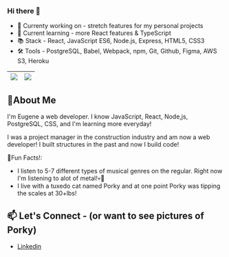 ### Hi there 👋
  * 🔭 Currenty working on - stretch features for my personal projects
  * 🌱 Current learning - more React features & TypeScript
  * 📚 Stack - React, JavaScript ES6, Node.js, Express, HTML5, CSS3
  * 🛠 Tools - PostgreSQL, Babel, Webpack, npm, Git, Github, Figma, AWS S3, Heroku 
  
| <a href="https://github.com/Eugenepark215/github-readme-stats"><img align="center" src="https://github-readme-stats.vercel.app/api/?username=Eugenepark215&ver=2&show_icons=true&hide=stars,contribs&hide_border=true"/></a> | <a href="https://github.com/Eugenepark215/github-readme-stats"><img align="center" src="https://github-readme-stats.vercel.app/api/?username=Eugenepark215&ver=2/top-langs/?username=Eugenepark215&layout=compact&hide_border=true" /></a> |
| ------------- | ------------- |

## 💬About Me

I'm Eugene a web developer. I know JavaScript, React, Node,js, PostgreSQL, CSS, and I'm learning more everyday!

I was a project manager in the construction industry and am now a web developer!
I built structures in the past and now I build code!


💫Fun Facts!:

  * I listen to 5-7 different types of musical genres on the regular. Right now I'm listening to alot of metal!💀🎸
  * I live with a tuxedo cat named Porky and at one point Porky was tipping the scales at 30+lbs!


## 📫 Let's Connect - (or want to see pictures of Porky)
  * [Linkedin](https://www.linkedin.com/in/eugenepark215/)

